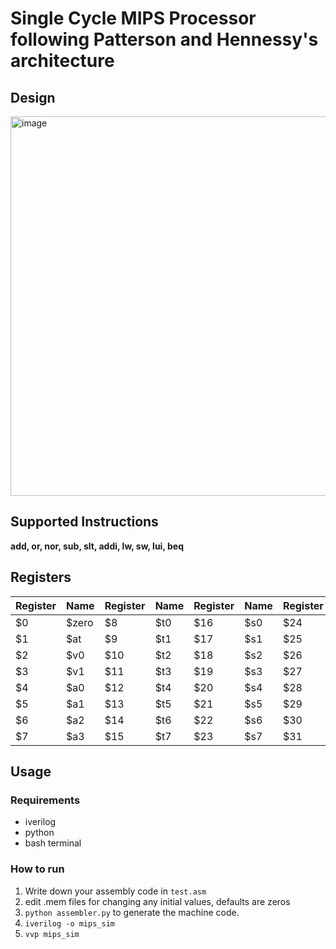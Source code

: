 # Single Cycle MIPS Processor following Patterson and Hennessy's architecture

## Design
<img width="979" height="607" alt="image" src="https://github.com/user-attachments/assets/87786616-d67d-4c25-bd24-7116751f7331" />

## Supported Instructions
**add, or, nor, sub, slt, addi, lw, sw, lui, beq**

## Registers 
| Register | Name   | Register | Name   | Register | Name   | Register | Name   |
|----------|--------|----------|--------|----------|--------|----------|--------|
| $0       | $zero  | $8       | $t0    | $16      | $s0    | $24      | $t8    |
| $1       | $at    | $9       | $t1    | $17      | $s1    | $25      | $t9    |
| $2       | $v0    | $10      | $t2    | $18      | $s2    | $26      | $k0    |
| $3       | $v1    | $11      | $t3    | $19      | $s3    | $27      | $k1    |
| $4       | $a0    | $12      | $t4    | $20      | $s4    | $28      | $gp    |
| $5       | $a1    | $13      | $t5    | $21      | $s5    | $29      | $sp    |
| $6       | $a2    | $14      | $t6    | $22      | $s6    | $30      | $fp    |
| $7       | $a3    | $15      | $t7    | $23      | $s7    | $31      | $ra    |

## Usage
### Requirements
* iverilog
* python
* bash terminal
### How to run
1. Write down your assembly code in ```test.asm```
2. edit .mem files for changing any initial values, defaults are zeros
3. ```python assembler.py``` to generate the machine code.
4. ```iverilog -o mips_sim```
5. ```vvp mips_sim```
   


